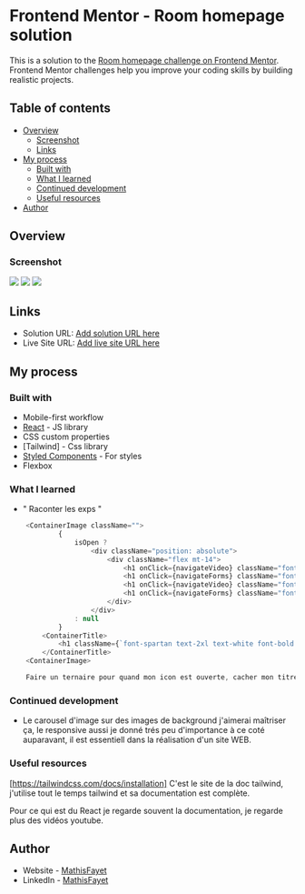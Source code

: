 # Frontend Mentor - Room homepage solution

This is a solution to the [Room homepage challenge on Frontend Mentor](https://www.frontendmentor.io/challenges/room-homepage-BtdBY_ENq). Frontend Mentor challenges help you improve your coding skills by building realistic projects. 

## Table of contents

- [Overview](#overview)
  - [Screenshot](#screenshot)
  - [Links](#links)
- [My process](#my-process)
  - [Built with](#built-with)
  - [What I learned](#what-i-learned)
  - [Continued development](#continued-development)
  - [Useful resources](#useful-resources)
- [Author](#author)

## Overview

### Screenshot

![](./captureEcran/mobileScreen.png)
![](./captureEcran/mobileScreen.png)
![](./captureEcran/mobileScreen.png)

## Links

- Solution URL: [Add solution URL here](https://your-solution-url.com)
- Live Site URL: [Add live site URL here](https://your-live-site-url.com)

## My process

### Built with

- Mobile-first workflow
- [React](https://reactjs.org/) - JS library
- CSS custom properties
- [Tailwind] - Css library 
- [Styled Components](https://styled-components.com/) - For styles
- Flexbox

### What I learned

- " 
    Raconter les exps
"
```js
    <ContainerImage className="">
            {
                isOpen ?
                    <div className="position: absolute">
                        <div className="flex mt-14">
                            <h1 onClick={navigateVideo} className="font-spartan cursor-default	hover:text-yellow-400 font-bold text-white text-xs mr-3 ml-24">home</h1>
                            <h1 onClick={navigateForms} className="font-spartan cursor-default	hover:text-green-400 font-bold text-white text-xs mr-3">shop</h1>
                            <h1 onClick={navigateVideo} className="font-spartan cursor-default	hover:text-red-400 font-bold text-white text-xs mr-3">about</h1>
                            <h1 onClick={navigateForms} className="font-spartan cursor-default	hover:text-blue-400 font-bold text-white text-xs">contact</h1>
                        </div>
                    </div>
                : null
            } 
        <ContainerTitle>
            <h1 className={`font-spartan text-2xl text-white font-bold mt-3 ml-28 ${isOpen ? 'hidden' : ''}`}>room</h1>
        </ContainerTitle>
    <ContainerImage>

    Faire un ternaire pour quand mon icon est ouverte, cacher mon titre et afficher d'autre élement par-dessus
```

### Continued development

- Le carousel d'image sur des images de background j'aimerai maîtriser ça, le responsive aussi je donné trés peu d'importance à ce coté auparavant, il est essentiell dans la réalisation d'un site WEB.

### Useful resources

[https://tailwindcss.com/docs/installation] C'est le site de la doc tailwind, j'utilise tout le temps tailwind et sa documentation est complète.

Pour ce qui est du React je regarde souvent la documentation, je regarde plus des vidéos youtube.

## Author

- Website - [MathisFayet](https://www.your-site.com)
- LinkedIn - [MathisFayet](https://www.linkedin.com/in/mathis-fayet-6696881a0/)
